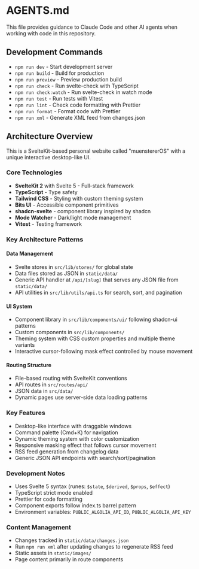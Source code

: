 # AGENTS.md

This file provides guidance to Claude Code and other AI agents when working with code in this repository.

## Development Commands

- `npm run dev` - Start development server
- `npm run build` - Build for production
- `npm run preview` - Preview production build
- `npm run check` - Run svelte-check with TypeScript
- `npm run check:watch` - Run svelte-check in watch mode
- `npm run test` - Run tests with Vitest
- `npm run lint` - Check code formatting with Prettier
- `npm run format` - Format code with Prettier
- `npm run xml` - Generate XML feed from changes.json

## Architecture Overview

This is a SvelteKit-based personal website called "muenstererOS" with a unique interactive desktop-like UI.

### Core Technologies
- **SvelteKit 2** with Svelte 5 - Full-stack framework
- **TypeScript** - Type safety
- **Tailwind CSS** - Styling with custom theming system
- **Bits UI** - Accessible component primitives
- **shadcn-svelte** - component library inspired by shadcn
- **Mode Watcher** - Dark/light mode management
- **Vitest** - Testing framework

### Key Architecture Patterns

#### Data Management
- Svelte stores in `src/lib/stores/` for global state
- Data files stored as JSON in `static/data/`
- Generic API handler at `/api/[slug]` that serves any JSON file from `static/data/`
- API utilities in `src/lib/utils/api.ts` for search, sort, and pagination

#### UI System
- Component library in `src/lib/components/ui/` following shadcn-ui patterns
- Custom components in `src/lib/components/`
- Theming system with CSS custom properties and multiple theme variants
- Interactive cursor-following mask effect controlled by mouse movement

#### Routing Structure
- File-based routing with SvelteKit conventions
- API routes in `src/routes/api/`
- JSON data in `src/data/`
- Dynamic pages use server-side data loading patterns

### Key Features
- Desktop-like interface with draggable windows
- Command palette (Cmd+K) for navigation
- Dynamic theming system with color customization
- Responsive masking effect that follows cursor movement
- RSS feed generation from changelog data
- Generic JSON API endpoints with search/sort/pagination

### Development Notes
- Uses Svelte 5 syntax (runes: `$state`, `$derived`, `$props`, `$effect`)
- TypeScript strict mode enabled
- Prettier for code formatting
- Component exports follow index.ts barrel pattern
- Environment variables: `PUBLIC_ALGOLIA_API_ID`, `PUBLIC_ALGOLIA_API_KEY`

### Content Management
- Changes tracked in `static/data/changes.json`
- Run `npm run xml` after updating changes to regenerate RSS feed
- Static assets in `static/images/`
- Page content primarily in route components